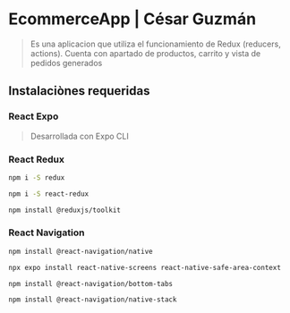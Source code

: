 ﻿
# EcommerceApp | César Guzmán 
> Es una aplicacion que utiliza el funcionamiento de Redux (reducers, actions).
> Cuenta con apartado de productos, carrito y vista de pedidos generados


## Instalaciònes requeridas

### React Expo
> Desarrollada con Expo CLI

### React Redux 
```sh
npm i -S redux
```
```sh
npm i -S react-redux
```
```sh
npm install @reduxjs/toolkit
```

### React Navigation

```sh
npm install @react-navigation/native
```
```sh
npx expo install react-native-screens react-native-safe-area-context
```
```sh
npm install @react-navigation/bottom-tabs
```
```sh
npm install @react-navigation/native-stack
```

